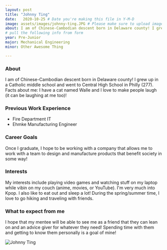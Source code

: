 ```yaml
---
layout: post
title: "Johnny Ting"
date:   2020-10-25 # Date you're making this file in Y-M-D
image: assets/images/johnny-ting.JPG # Please make sure to upload image in /assets/images/fname-lastname.ext format 
about: I am of Chinese-Cambodian descent born in Delaware county! I grew up in a Catholic middle school and went to Central High School in Philly (277). Facts about me -- I have a cat named Walle and I love to make people laugh (it can be laughing at me too)! # "Briefly describe yourself"
# pull the following info from form
year: Pre-Junior
major: Mechanical Engineering
minor: Other Awesome Thing

---
```


### About

I am of Chinese-Cambodian descent born in Delaware county! I grew up in a Catholic middle school and went to Central High School in Philly (277). Facts about me: I have a cat named Walle and I love to make people laugh (it can be laughing at me too)!

### Previous Work Experience
- Fire Department IT
- Ehmke Manufacturing Engineer

### Career Goals

Once I graduate, I hope to be working with a company that allows me to work with a team to design and manufacture products that benefit society in some way!

### Interests

My interests include playing video games and watching stuff on my laptop while vibin on my couch (anime, movies, or YouTube). I'm very much into Kpop. I also like to eat out and sleep a lot! During the spring/summer time, I love to go hiking and traveling with friends. 

### What to expect from me

I hope that my mentee will be able to see me as a friend that they can lean on and an advice giver for whatever they need!  Spending time with them and getting to know them personally is a goal of mine! 

<div class="text-center my-5">
    <img src="{{ "assets/images/johnny-ting.JPG" | absolute_url }}" alt="Johnny Ting" class="rounded post-img" />
</div>